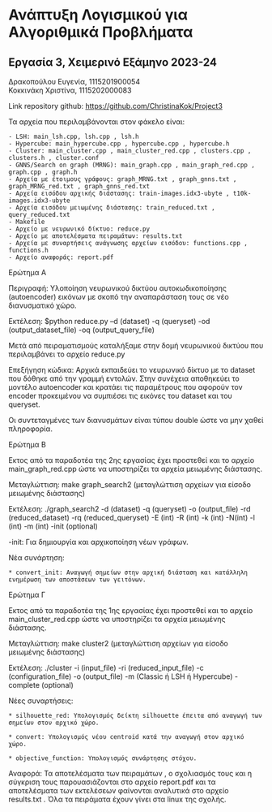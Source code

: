 # Ανάπτυξη Λογισμικού για Αλγοριθμικά Προβλήματα
## Εργασία 3, Χειμερινό Εξάμηνο 2023-24

Δρακοπούλου Ευγενία, 1115201900054  <br>
Κοκκινάκη Χριστίνα, 1115202000083   <br>

Link repository github: https://github.com/ChristinaKok/Project3

Τα αρχεία που περιλαμβάνονται στον φάκελο είναι:
    
    - LSH: main_lsh.cpp, lsh.cpp , lsh.h 
    - Hypercube: main_hypercube.cpp , hypercube.cpp , hypercube.h
    - Cluster: main_cluster.cpp , main_cluster_red.cpp , clusters.cpp , clusters.h , cluster.conf
    - GNNS/Search on graph (MRNG): main_graph.cpp , main_graph_red.cpp , graph.cpp , graph.h
    - Αρχεία με έτοιμους γράφους: graph_MRNG.txt , graph_gnns.txt , graph_MRNG_red.txt , graph_gnns_red.txt
    - Αρχεία εισόδου αρχικής διάστασης: train-images.idx3-ubyte , t10k-images.idx3-ubyte
    - Αρχεία εισόδου μειωμένης διάστασης: train_reduced.txt , query_reduced.txt 
    - Makefile
    - Αρχείο με νευρωνικό δίκτυο: reduce.py
    - Αρχείο με αποτελέσματα πειραμάτων: results.txt
    - Αρχεία με συναρτήσεις ανάγνωσης αρχείων εισόδου: functions.cpp , functions.h
    - Αρχείο αναφοράς: report.pdf

Ερώτημα Α

Περιγραφή: Υλοποίηση νευρωνικού δικτύου αυτοκωδικοποίησης (autoencoder) εικόνων με σκοπό την αναπαράσταση τους σε νέο διανυσματικό χώρο. 

Εκτέλεση: $python reduce.py –d (dataset) -q (queryset) -od (output_dataset_file) -oq (output_query_file)

Μετά από πειραματισμούς καταλήξαμε στην δομή νευρωνικού δικτύου που περιλαμβάνει το αρχείο reduce.py 

Επεξήγηση κώδικα: Αρχικά εκπαιδεύει το νευρωνικό δίκτυο με το dataset που δόθηκε από την γραμμή εντολών. Στην συνέχεια αποθηκεύει το μοντέλο autoencoder και κρατάει τις παραμέτρους που αφορούν τον encoder προκειμένου να συμπιέσει τις εικόνες του dataset και του queryset. 

Οι συντεταγμένες των διανυσμάτων είναι τύπου double ώστε να μην χαθεί πληροφορία.



Ερώτημα Β

Εκτος από τα παραδοτέα της 2ης εργασίας έχει προστεθεί και το αρχείο main_graph_red.cpp ώστε να υποστηρίζει τα αρχεία μειωμένης διάστασης.

Μεταγλώττιση: make graph_search2  (μεταγλώττιση αρχείων για είσοδο μειωμένης διάστασης)

Εκτέλεση: ./graph_search2 -d (dataset) -q (queryset) -o (output_file) -rd (reduced_dataset) -rq (reduced_queryset) -E (int) -R (int) -k (int) -N(int) -l (int) -m (int) -init (optional)

-init: Για δημιουργία και αρχικοποίηση νέων γράφων.

Νέα συνάρτηση:

    * convert_init: Αναγωγή σημείων στην αρχική διάσταση και κατάλληλη ενημέρωση των αποστάσεων των γειτόνων.



Ερώτημα Γ

Εκτος από τα παραδοτέα της 1ης εργασίας έχει προστεθεί και το αρχείο main_cluster_red.cpp ώστε να υποστηρίζει τα αρχεία μειωμένης διάστασης.

Μεταγλώττιση: make cluster2  (μεταγλώττιση αρχείων για είσοδο μειωμένης διάστασης)

Εκτέλεση: ./cluster -i (input_file) -ri (reduced_input_file) -c (configuration_file) -o (output_file) -m (Classic ή LSH ή Hypercube) -complete (optional)

Νέες συναρτήσεις:
    
    * silhouette_red: Υπολογισμός δείκτη silhouette έπειτα από αναγωγή των σημείων στον αρχικό χώρο. 
    
    * convert: Υπολογισμός νέου centroid κατά την αναγωγή στον αρχικό χώρο.
    
    * objective_function: Υπολογισμός συνάρτησης στόχου.



Αναφορά:
    Τα αποτελέσματα των πειραμάτων , ο σχολιασμός τους και η σύγκριση τους παρουασιάζονται στο αρχείο report.pdf και τα αποτελέσματα των εκτελέσεων φαίνονται αναλυτικά στο αρχείο results.txt . Όλα τα πειράματα έχουν γίνει στα linux της σχολής. 
